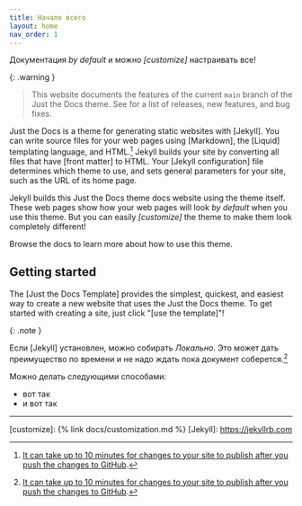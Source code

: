 ```yaml
---
title: Начало всего
layout: home
nav_order: 1
---
```

Документация *by default* и можно *[customize]* настраивать все!

{: .warning }
> This website documents the features of the current `main` branch of the Just the Docs theme. See for a list of releases, new features, and bug fixes.

Just the Docs is a theme for generating static websites with [Jekyll]. You can write source files for your web pages using [Markdown], the [Liquid] templating language, and HTML.[^1] Jekyll builds your site by converting all files that have [front matter] to HTML. Your [Jekyll configuration] file determines which theme to use, and sets general parameters for your site, such as the URL of its home page.

Jekyll builds this Just the Docs theme docs website using the theme itself. These web pages show how your web pages will look *by default* when you use this theme. But you can easily *[customize]* the theme to make them look completely different!

Browse the docs to learn more about how to use this theme.

## Getting started

The [Just the Docs Template] provides the simplest, quickest, and easiest way to create a new website that uses the Just the Docs theme. To get started with creating a site, just click "[use the template]"!

{: .note }

Если [Jekyll] установлен, можно собирать *Локально*. Это может дать преимущество по времени и не надо ждать пока документ соберется.[^1] 

Можно делать следующими способами:

- вот так
- и вот так 

----

[^1]: [It can take up to 10 minutes for changes to your site to publish after you push the changes to GitHub](https://docs.github.com/en/pages/setting-up-a-github-pages-site-with-jekyll/creating-a-github-pages-site-with-jekyll#creating-your-site).

[customize]: {% link docs/customization.md %}
[Jekyll]: https://jekyllrb.com
